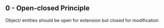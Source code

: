 ## 0 - Open-closed Principle

Object/ entities should be open for extension but closed for modification